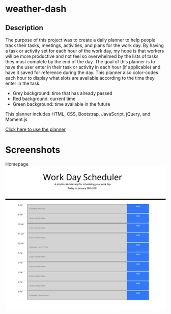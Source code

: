 # weather-dash

## Description
The purpose of this project was to create a daily planner to help people track their tasks, meetings, activities, and plans for the work day. By having a task or activity set for each hour of the work day, my hope is that workers will be more productive and not feel so overwhelmed by the lists of tasks they must complete by the end of the day. The goal of this planner is to have the user enter in their task or activity in each hour (if applicable) and have it saved for reference during the day. This planner also color-codes each hour to display what slots are available according to the time they enter in the task.

* Grey background: time that has already passed
* Red background: current time
* Green background: time available in the future

This planner includes HTML, CSS, Bootstrap, JavaScript, jQuery, and Moment.js 

[Click here to use the planner](https://maria-lara.github.io/work-planner/)

# Screenshots
Homepage ![screenshot of homepage](https://github.com/maria-lara/work-planner/blob/main/assets/Screen%20Shot%202021-01-28%20at%208.39.02%20PM.png)
